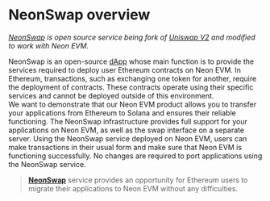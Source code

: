 # NeonSwap overview

*[NeonSwap](https://doc.neonlabs.org/docs/glossary#neonswap) is open source service being fork of [Uniswap V2](https://uniswap.org/blog/uniswap-v2) and modified to work with Neon EVM.*  

NeonSwap is an open-source [dApp](https://doc.neonlabs.org/docs/glossary#decentralized-application-dapp) whose main function is to provide the services required to deploy user Ethereum contracts on Neon EVM. In Ethereum, transactions, such as exchanging one token for another, require the deployment of contracts. These contracts operate using their specific services and cannot be deployed outside of this environment.  
 We want to demonstrate that our Neon EVM product allows you to transfer your applications from Ethereum to Solana and ensures their reliable functioning. The NeonSwap infrastructure provides full support for your applications on Neon EVM, as well as the swap interface on a separate server. Using the NeonSwap service deployed on Neon EVM, users can make transactions in their usual form and make sure that Neon EVM is functioning successfully. No changes are required to port applications using the NeonSwap service.  

> **[NeonSwap](https://doc.neonlabs.org/docs/glossary#neonswap)** service provides an opportunity for Ethereum users to migrate their applications to Neon EVM without any difficulties.  

